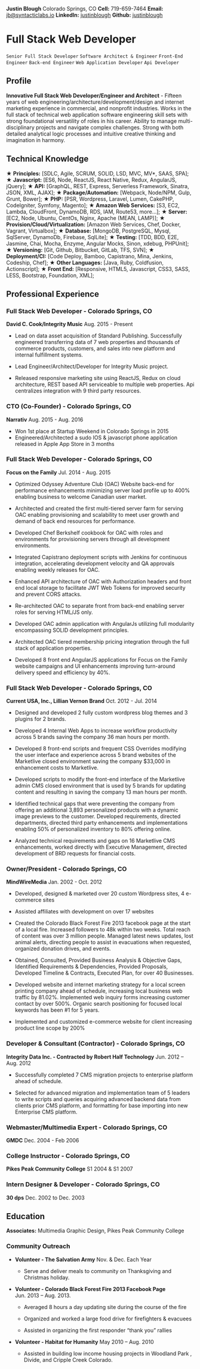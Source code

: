 **Justin Blough**
Colorado Springs, CO
**Cell:** 719-659-7464
**Email:** [jb@syntacticlabs.io](mailto:jb@syntacticlabs.io)
**LinkedIn:** [justinblough](https://linkedin.com/in/justinblough)
**Github:** [justinblough](https://github.com/justinblough)

# Full Stack Web Developer

`Senior Full Stack Developer` `Software Architect & Engineer` `Front-End Engineer` `Back-end Engineer` `Web Application Developer` `Api Developer`

## Profile
**Innovative Full Stack Web Developer/Engineer and Architect** - Fifteen years of web engineering/architecture/development/design and internet marketing experience in commercial, and nonprofit industries. Works in the full stack of technical web application software engineering skill sets with strong foundational versatility of roles in his career. Ability to manage multi-disciplinary projects and navigate complex challenges. Strong with both detailed analytical logic processes and intuitive creative thinking and imagination in harmony. 

## Technical Knowledge
★ **Principles:** [SDLC, Agile, SCRUM, SOLID, LSD, MVC, MV*, SAAS, SPA];
★ **Javascript:** [ES6, Node, ReactJS, React Native, Redux, AngularJS, jQuery];
★ **API:** [GraphQL, REST, Express, Serverless Framework, Sinatra, JSON, XML, AJAX];
★ **Package/Automation:** [Webpack, Node/NPM, Gulp, Grunt, Bower];
★ **PHP:** [PSR, Wordpress, Laravel, Lumen, CakePHP, CodeIgniter, Symfony, Magento];
★ **Amazon Web Services:** [S3, EC2, Lambda, CloudFront, DynamoDB, RDS, IAM, Route53, more…];
★ **Server:** [EC2, Node, Ubuntu, CentOs, Nginx, Apache (MEAN, LAMP)];
★ **Provision/Cloud/Virtualization:** [Amazon Web Services, Chef, Docker, Vagrant, Virtualbox];
★ **Database:** [MongoDB, PostgreSQL, Mysql, SqlServer, DynamoDb, Firebase, SqlLite];
★ **Testing:** [TDD, BDD, E2E, Jasmine, Chai, Mocha, Enzyme, Angular Mocks, Sinon, xdebug, PHPUnit];
★ **Versioning:** [Git, Github, Bitbucket, GitLab, TFS, SVN];
★ **Deployment/CI:** [Code Deploy, Bamboo, Capistrano, Mina, Jenkins, Codeship, Chef];
★ **Other Languages:** [Java, Ruby, Coldfusion, Actionscript];
★ **Front End:** [Responsive, HTML5, Javascript, CSS3, SASS, LESS, Bootstrap, Foundation, XML];

## Professional Experience

### Full Stack Web Developer - Colorado Springs, CO

**David C. Cook/Integrity Music**
Aug. 2015 - Present

- Lead on data asset acquisition of Standard Publishing. Successfully engineered transferring data of 7 web properties and thousands of commerce products, customers, and sales into new platform and internal fulfillment systems.

- Lead Engineer/Architect/Developer for Integrity Music project.

- Released responsive marketing site using ReactJS, Redux on cloud architecture, REST based API serviceable to multiple web properties.  Api centralizes integration with 9 third party resources.

### CTO (Co-Founder) - Colorado Springs, CO

**Narrativ**
Aug. 2015 - Aug. 2016

- Won 1st place at Startup Weekend in Colorado Springs in 2015
- Engineered/Architected a sudo IOS & javascript phone application released in Apple App Store in 3 months

### Full Stack Web Developer - Colorado Springs, CO

**Focus on the Family**
Jul. 2014 - Aug. 2015

- Optimized Odyssey Adventure Club (OAC) Website back-end for performance enhancements minimizing server load profile up to 400% enabling business to welcome Canadian user market.

- Architected and created the first multi-tiered server farm for serving OAC enabling provisioning and scalability to meet user growth and demand of back end resources for performance.

- Developed Chef Berkshelf cookbook for OAC with roles and environments for provisioning servers through all development environments.

- Integrated Capistrano deployment scripts with Jenkins for continuous integration, accelerating  development velocity and QA approvals enabling weekly releases for OAC.

- Enhanced API architecture of OAC with Authorization headers and front end local storage to facilitate JWT Web Tokens for improved security and prevent CORS attacks.

- Re-architected OAC to separate front from back-end enabling server roles for serving HTML/JS only.

- Developed OAC admin application with AngularJs utilizing full modularity encompassing SOLID development principles.

- Architected OAC tiered membership pricing integration through the full stack of application properties.

- Developed 8 front end AngularJS applications for Focus on the Family website campaigns and UI enhancements improving turn-around delivery speed and efficiency by 40%.

### Full Stack Web Developer - Colorado Springs, CO

**Current USA, Inc., Lillian Vernon Brand**
Oct. 2012 - Jul. 2014

- Designed and developed 2 fully custom wordpress blog themes and 3 plugins for 2 brands.

- Developed 4 Internal Web Apps to increase workflow productivity across 5 brands saving the company 36 man hours per month.

- Developed 8 front-end scripts and frequent CSS Overrides modifying the user interface and experience across 5 brand websites of the Marketlive closed environment saving the company $33,000 in enhancement costs to Marketlive.

- Developed scripts to modify the front-end interface of the Marketlive admin CMS closed environment that is used by 5 brands for updating content and resulting in saving the company 13 man hours per month.

- Identified technical gaps that were preventing the company from offering an additional 3,893 personalized products with a dynamic image previews to the customer. Developed requirements, directed departments, directed third party enhancements and implementations enabling 50% of personalized inventory to 80% offering online.

- Analyzed technical requirements and gaps on 16 Marketlive CMS enhancements, worked directly with Executive Management, directed development of BRD requests for financial costs.

### Owner/President - Colorado Springs, CO

**MindWireMedia**
Jan. 2002 - Oct. 2012

- Developed, designed & marketed over 20 custom Wordpress sites, 4 e-commerce sites

- Assisted affiliates with development on over 17 websites

- Created the Colorado Black Forest Fire 2013 facebook page at the start of a local fire. Increased followers to 48k within two weeks. Total reach of content was over 3 million people. Managed latest news updates, lost animal alerts, directing people to assist in evacuations when requested, organized donation drives, and events.

- Obtained, Consulted, Provided Business Analysis & Objective Gaps, Identified Requirements & Dependencies, Provided Proposals, Developed Timeline & Contracts, Executed Plan, for over 40 Businesses.

- Developed website and internet marketing strategy for a local screen printing company ahead of schedule, increasing local business web traffic by 81.02%. Implemented web inquiry forms increasing customer contact by over 500%. Organic search positioning for focused local keywords has been #1 for 5 years.

- Implemented and customized e-commerce website for client increasing product line scope by 200%

### Developer & Consultant (Contractor) - Colorado Springs, CO

**Integrity Data Inc. - Contracted by Robert Half Technology**
Jun. 2012 – Aug. 2012

- Successfully completed 7 CMS migration projects to enterprise platform ahead of schedule.

- Selected for advanced migration and implementation team of 5 leaders to write scripts and queries acquiring advanced backend data from clients prior CMS platform, and formatting for base importing into new Enterprise CMS platform. 

### Webmaster/Multimedia Expert - Colorado Springs, CO

**GMDC**
Dec. 2004 - Feb 2006

### College Instructor - Colorado Springs, CO

**Pikes Peak Community College**
S1 2004 & S1 2007

### Intern Designer & Developer - Colorado Springs, CO

**30 dps**
Dec. 2002 to Dec. 2003

## Education
**Associates:** Multimedia Graphic Design, Pikes Peak Community College

### Community Outreach

- **Volunteer - The Salvation Army**
Nov. & Dec. Each Year

    - Serve and deliver meals to community on Thanksgiving and Christmas holiday.

- **Volunteer - Colorado Black Forest Fire 2013 Facebook Page**	     	      
Jun. 2013 – Aug. 2013. 

    - Averaged 8 hours a day updating site during the course of the fire

    - Organized and worked a large food drive for firefighters & evacuees

    - Assisted in organizing the first responder “thank you” rallies

- **Volunteer - Habitat for Humanity**
May 2010 – Aug. 2010

    - Assisted in building low income housing projects in Woodland Park , Divide, and Cripple Creek Colorado.





